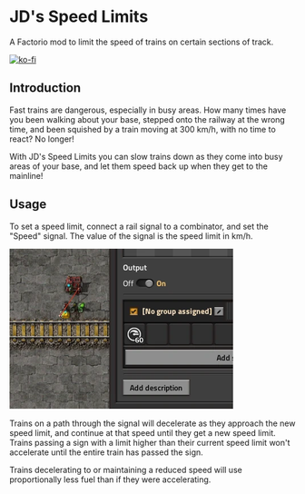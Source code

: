 # JD's Speed Limits
A Factorio mod to limit the speed of trains on certain sections of track.

[![ko-fi](https://ko-fi.com/img/githubbutton_sm.svg)](https://ko-fi.com/jdcalvert)

## Introduction
Fast trains are dangerous, especially in busy areas. How many times have you been walking about your base, stepped onto the railway at the wrong time, and been squished by a train moving at 300 km/h, with no time to react? No longer!

With JD's Speed Limits you can slow trains down as they come into busy areas of your base, and let them speed back up when they get to the mainline!

## Usage
To set a speed limit, connect a rail signal to a combinator, and set the "Speed" signal. The value of the signal is the speed limit in km/h.

![Speed Limit Example](art/set-speed.webp)

Trains on a path through the signal will decelerate as they approach the new speed limit, and continue at that speed until they get a new speed limit. Trains passing a sign with a limit higher than their current speed limit won't accelerate until the entire train has passed the sign.

Trains decelerating to or maintaining a reduced speed will use proportionally less fuel than if they were accelerating.
